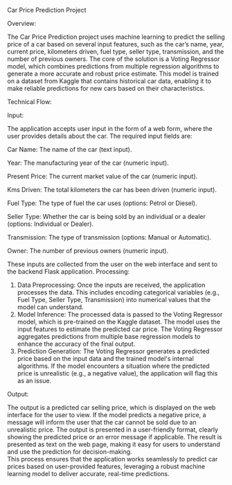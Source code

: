 Car Price Prediction Project

Overview:

The Car Price Prediction project uses machine learning to predict the selling price of a car based on 
several input features, such as the car’s name, year, current price, kilometers driven, fuel type, seller 
type, transmission, and the number of previous owners. The core of the solution is a Voting Regressor 
model, which combines predictions from multiple regression algorithms to generate a more accurate 
and robust price estimate. This model is trained on a dataset from Kaggle that contains historical car 
data, enabling it to make reliable predictions for new cars based on their characteristics.

Technical Flow: 

Input:

The application accepts user input in the form of a web form, where the user provides details about the 
car. The required input fields are: 

Car Name: The name of the car (text input). 

Year: The manufacturing year of the car (numeric input). 

Present Price: The current market value of the car (numeric input). 

Kms Driven: The total kilometers the car has been driven (numeric input). 

Fuel Type: The type of fuel the car uses (options: Petrol or Diesel). 

Seller Type: Whether the car is being sold by an individual or a dealer (options: Individual or Dealer). 

Transmission: The type of transmission (options: Manual or Automatic). 

Owner: The number of previous owners (numeric input). 

These inputs are collected from the user on the web interface and sent to the backend Flask application. 
Processing: 

1. Data Preprocessing: Once the inputs are received, the application processes the data. This includes 
encoding categorical variables (e.g., Fuel Type, Seller Type, Transmission) into numerical values that the 
model can understand. 
2. Model Inference: The processed data is passed to the Voting Regressor model, which is pre-trained on 
the Kaggle dataset. The model uses the input features to estimate the predicted car price. The Voting 
Regressor aggregates predictions from multiple base regression models to enhance the accuracy of the 
final output. 
3. Prediction Generation: The Voting Regressor generates a predicted price based on the input data and 
the trained model's internal algorithms. If the model encounters a situation where the predicted price is 
unrealistic (e.g., a negative value), the application will flag this as an issue.

Output: 

The output is a predicted car selling price, which is displayed on the web interface for the user to view. If 
the model predicts a negative price, a message will inform the user that the car cannot be sold due to an 
unrealistic price. The output is presented in a user-friendly format, clearly showing the predicted price or 
an error message if applicable. The result is presented as text on the web page, making it easy for users 
to understand and use the prediction for decision-making.  
This process ensures that the application works seamlessly to predict car prices based on user-provided 
features, leveraging a robust machine learning model to deliver accurate, real-time predictions.
